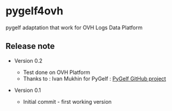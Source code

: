 # pygelf4ovh
pygelf adaptation that work for OVH Logs Data Platform

## Release note
 - Version 0.2
   * Test done on OVH Platform 
   * Thanks to : Ivan Mukhin for PyGelf : [PyGelf GitHub project](https://github.com/keeprocking/pygelf)
   
 - Version 0.1
   * Initial commit - first working version